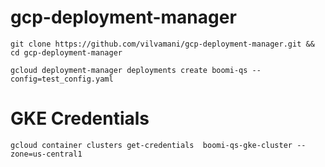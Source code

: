 # gcp-deployment-manager

```
git clone https://github.com/vilvamani/gcp-deployment-manager.git && cd gcp-deployment-manager
```

```
gcloud deployment-manager deployments create boomi-qs --config=test_config.yaml
```

# GKE Credentials
```
gcloud container clusters get-credentials  boomi-qs-gke-cluster --zone=us-central1
```